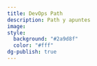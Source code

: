 ```yaml
---
title: DevOps Path
description: Path y apuntes 
image: 
style:
  background: "#2a9d8f"
  color: "#fff"
dg-publish: true
---
```

